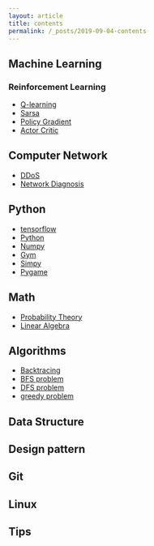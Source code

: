 ```yaml
---
layout: article
title: contents
permalink: /_posts/2019-09-04-contents
---
```


<!--more-->

## Machine Learning

### Reinforcement Learning

- <div class="button button--outline-info button--pill my-2"><i class="fas fa-space-shuttle"></i><a href=''>Q-learning</a></div>
- <div class="button button--outline-info button--pill my-2"><i class="fas fa-space-shuttle"></i><a href=''>Sarsa</a></div>
- <div class="button button--outline-info button--pill my-2"><i class="fas fa-space-shuttle"></i><a href=''>Policy Gradient</a></div>
- <div class="button button--outline-info button--pill my-2"><i class="fas fa-space-shuttle"></i><a href=''>Actor Critic</a></div>

## Computer Network

- <div class="button button--outline-info button--pill my-2"><i class="fas fa-space-shuttle"></i><a href=''>DDoS</a></div>
- <div class="button button--outline-info button--pill my-2"><i class="fas fa-space-shuttle"></i><a href=''>Network Diagnosis</a></div>


## Python

- <div class="button button--outline-info button--pill my-2"><i class="fas fa-space-shuttle"></i><a href='/_posts/tensorflow/2019-09-07-basic-classification'>tensorflow</a></div>
- <div class="button button--outline-info button--pill my-2"><i class="fas fa-space-shuttle"></i><a href=''>Python</a></div>
- <div class="button button--outline-info button--pill my-2"><i class="fas fa-space-shuttle"></i><a href='/_posts/python/numpy/2019-09-04-numpy-axis'>Numpy</a></div>
- <div class="button button--outline-info button--pill my-2"><i class="fas fa-space-shuttle"></i><a href=''>Gym</a></div>
- <div class="button button--outline-info button--pill my-2"><i class="fas fa-space-shuttle"></i><a href=''>Simpy</a></div>
- <div class="button button--outline-info button--pill my-2"><i class="fas fa-space-shuttle"></i><a href=''>Pygame</a></div>

## Math

- <div class="button button--outline-info button--pill my-2"><i class="fas fa-space-shuttle"></i><a href='/_posts/math/probability-theory/2019-05-28-poisson-distribution'>Probability Theory</a></div>
- <div class="button button--outline-info button--pill my-2"><i class="fas fa-space-shuttle"></i><a href=''>Linear Algebra</a></div>

## Algorithms

- <div class="button button--outline-info button--pill my-2"><i class="fas fa-space-shuttle"></i><a href='/_posts/algorithms-and-data-structure/algorithms/backtracing/2019-09-10-backtracing-permutation-combination'>Backtracing</a></div>
- <div class="button button--outline-info button--pill my-2"><i class="fas fa-space-shuttle"></i><a href='/_posts/algorithms-and-data-structure/algorithms/BFS-problem/2019-09-10-catch-that-cow'>BFS problem</a></div>
- <div class="button button--outline-info button--pill my-2"><i class="fas fa-space-shuttle"></i><a href='/_posts/algorithms-and-data-structure/algorithms/DFS-problem/2019-09-10-castle-problem'>DFS problem</a></div>
- <div class="button button--outline-info button--pill my-2"><i class="fas fa-space-shuttle"></i><a href='/_posts/algorithms-and-data-structure/algorithms/greedy-problem/2019-09-10-set-cover-problem'>greedy problem</a></div>


## Data Structure

## Design pattern

## Git

## Linux

## Tips